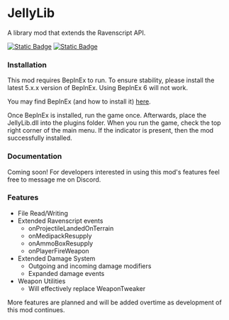 # JellyLib
A library mod that extends the Ravenscript API. 


[![Static Badge](https://img.shields.io/badge/Release-0.2.1-green)](https://github.com/RadioactiveJelly/JellyLib/releases/tag/0.2.1-beta)
[![Static Badge](https://img.shields.io/badge/Discord-JellyfishFields-7289da?logo=Discord)](https://discord.gg/8MEyVPDf4Q)

### Installation

This mod requires BepInEx to run. To ensure stability, please install the latest 5.x.x version  of BepInEx. Using BepInEx 6 will not work.

You may find BepInEx (and how to install it) [here](https://github.com/BepInEx/BepInEx).

Once BepInEx is installed, run the game once. Afterwards, place the JellyLib.dll into the plugins folder. When you run the game, check the top right corner of the main menu. If the indicator is present, then the mod successfully installed.

### Documentation

Coming soon! For developers interested in using this mod's features feel free to message me on Discord.

### Features
* File Read/Writing
* Extended Ravenscript events
  * onProjectileLandedOnTerrain
  * onMedipackResupply
  * onAmmoBoxResupply
  * onPlayerFireWeapon
 * Extended Damage System
   * Outgoing and incoming damage modifiers
   * Expanded damage events
  * Weapon Utilities
    * Will effectively replace WeaponTweaker

More features are planned and will be added overtime as development of this mod continues.
